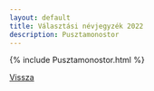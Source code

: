 ```yaml
---
layout: default
title: Választási névjegyzék 2022
description: Pusztamonostor
---
```


{% include Pusztamonostor.html %}

[Vissza](./)